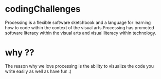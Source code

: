 # codingChallenges
Processing is a flexible software sketchbook and a language for learning how to code within the context of the visual arts.Processing has promoted software literacy within the visual arts and visual literacy within technology.

# why ??
 The reason why we love processing is the ability to visualize the code you write easily as well as have fun :) 
 
